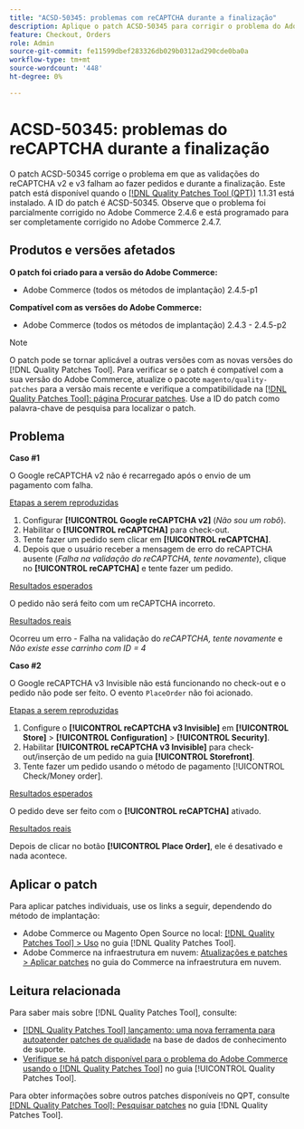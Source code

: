 ```yaml
---
title: "ACSD-50345: problemas com reCAPTCHA durante a finalização"
description: Aplique o patch ACSD-50345 para corrigir o problema do Adobe Commerce em que as validações do reCAPTCHA v2 e v3 falham ao fazer pedidos e durante a finalização da compra.
feature: Checkout, Orders
role: Admin
source-git-commit: fe11599dbef283326db029b0312ad290cde0ba0a
workflow-type: tm+mt
source-wordcount: '448'
ht-degree: 0%

---
```


# ACSD-50345: problemas do reCAPTCHA durante a finalização

O patch ACSD-50345 corrige o problema em que as validações do reCAPTCHA v2 e v3 falham ao fazer pedidos e durante a finalização. Este patch está disponível quando o [[!DNL Quality Patches Tool (QPT)]](https://experienceleague.adobe.com/pt-br/docs/commerce-knowledge-base/kb/announcements/commerce-announcements/magento-quality-patches-released-new-tool-to-self-serve-quality-patches) 1.1.31 está instalado. A ID do patch é ACSD-50345. Observe que o problema foi parcialmente corrigido no Adobe Commerce 2.4.6 e está programado para ser completamente corrigido no Adobe Commerce 2.4.7.

## Produtos e versões afetados

**O patch foi criado para a versão do Adobe Commerce:**

* Adobe Commerce (todos os métodos de implantação) 2.4.5-p1

**Compatível com as versões do Adobe Commerce:**

* Adobe Commerce (todos os métodos de implantação) 2.4.3 - 2.4.5-p2

>[!NOTE]
>
>O patch pode se tornar aplicável a outras versões com as novas versões do [!DNL Quality Patches Tool]. Para verificar se o patch é compatível com a sua versão do Adobe Commerce, atualize o pacote `magento/quality-patches` para a versão mais recente e verifique a compatibilidade na [[!DNL Quality Patches Tool]: página Procurar patches](https://experienceleague.adobe.com/tools/commerce-quality-patches/index.html?lang=pt-BR). Use a ID do patch como palavra-chave de pesquisa para localizar o patch.

## Problema

**Caso #1**

O Google reCAPTCHA v2 não é recarregado após o envio de um pagamento com falha.

<u>Etapas a serem reproduzidas</u>

1. Configurar **[!UICONTROL Google reCAPTCHA v2]** (*Não sou um robô*).
1. Habilitar o **[!UICONTROL reCAPTCHA]** para check-out.
1. Tente fazer um pedido sem clicar em **[!UICONTROL reCAPTCHA]**.
1. Depois que o usuário receber a mensagem de erro do reCAPTCHA ausente (*Falha na validação do reCAPTCHA, tente novamente*), clique no **[!UICONTROL reCAPTCHA]** e tente fazer um pedido.

<u>Resultados esperados</u>

O pedido não será feito com um reCAPTCHA incorreto.

<u>Resultados reais</u>

Ocorreu um erro - Falha na validação do *reCAPTCHA, tente novamente* e *Não existe esse carrinho com ID = 4*

**Caso #2**

O Google reCAPTCHA v3 Invisible não está funcionando no check-out e o pedido não pode ser feito. O evento `PlaceOrder` não foi acionado.

<u>Etapas a serem reproduzidas</u>

1. Configure o **[!UICONTROL reCAPTCHA v3 Invisible]** em **[!UICONTROL Store]** > **[!UICONTROL Configuration]** > **[!UICONTROL Security]**.
1. Habilitar **[!UICONTROL reCAPTCHA v3 Invisible]** para check-out/inserção de um pedido na guia **[!UICONTROL Storefront]**.
1. Tente fazer um pedido usando o método de pagamento [!UICONTROL Check/Money order].

<u>Resultados esperados</u>

O pedido deve ser feito com o **[!UICONTROL reCAPTCHA]** ativado.

<u>Resultados reais</u>

Depois de clicar no botão **[!UICONTROL Place Order]**, ele é desativado e nada acontece.

## Aplicar o patch

Para aplicar patches individuais, use os links a seguir, dependendo do método de implantação:

* Adobe Commerce ou Magento Open Source no local: [[!DNL Quality Patches Tool] > Uso](/help/tools/quality-patches-tool/usage.md) no guia [!DNL Quality Patches Tool].
* Adobe Commerce na infraestrutura em nuvem: [Atualizações e patches > Aplicar patches](https://experienceleague.adobe.com/docs/commerce-cloud-service/user-guide/develop/upgrade/apply-patches.html?lang=pt-BR) no guia do Commerce na infraestrutura em nuvem.

## Leitura relacionada

Para saber mais sobre [!DNL Quality Patches Tool], consulte:

* [[!DNL Quality Patches Tool] lançamento: uma nova ferramenta para autoatender patches de qualidade](https://experienceleague.adobe.com/pt-br/docs/commerce-knowledge-base/kb/announcements/commerce-announcements/magento-quality-patches-released-new-tool-to-self-serve-quality-patches) na base de dados de conhecimento de suporte.
* [Verifique se há patch disponível para o problema do Adobe Commerce usando o  [!DNL Quality Patches Tool]](/help/tools/quality-patches-tool/patches-available-in-qpt/check-patch-for-magento-issue-with-magento-quality-patches.md) no guia [!UICONTROL Quality Patches Tool].


Para obter informações sobre outros patches disponíveis no QPT, consulte [[!DNL Quality Patches Tool]: Pesquisar patches](https://experienceleague.adobe.com/tools/commerce-quality-patches/index.html?lang=pt-BR) no guia [!DNL Quality Patches Tool].
